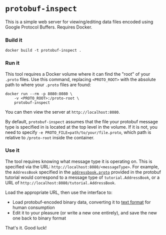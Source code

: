 `protobuf-inspect`
=====

This is a simple web server for viewing/editing data files encoded using
Google Protocol Buffers. Requires Docker.

### Build it

    docker build -t protobuf-inspect .

### Run it

This tool requires a Docker volume where it can find the "root" of your
`.proto` files. Use this command, replacing `<PROTO_ROOT>` with the
absolute path to where your `.proto` files are found:

    docker run --rm -p 8080:8080 \
        -v <PROTO_ROOT>:/proto-root \
        protobuf-inspect

You can then view the server at `http://localhost:8080`.

By default, `protobuf-inspect` assumes that the file your protobuf message
type is specified in is located at the top level in the volume. If it is
not, you need to specify `-e PROTO_FILE=path/to/your/file.proto`, which
path is relative to `/proto-root` inside the container.

### Use it

The tool requires knowing what message type it is operating on. This is
specified via the URL: `http://localhost:8080/<messageType>`. For example,
the `AddressBook` specified in the [`addressbook.proto`](https://github.com/protocolbuffers/protobuf/blob/master/examples/addressbook.proto)
provided in the protobuf tutorial would correspond to a message type of
`tutorial.AddressBook`, or a URL of `http://localhost:8080/tutorial.AddressBook`.

Load the appropriate URL, then use the interface to:

- Load protobuf-encoded binary data, converting it to [text format](https://developers.google.com/protocol-buffers/docs/reference/cpp/google.protobuf.text_format)
  for human consumption
- Edit it to your pleasure (or write a new one entirely), and save the new
  one back to binary format

That's it. Good luck!